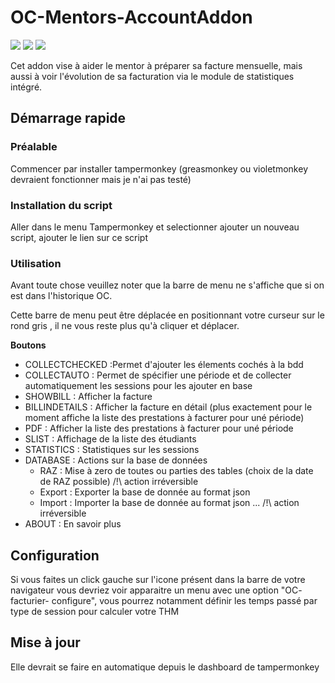 # OC-Mentors-AccountAddon

![](https://img.shields.io/badge/build-pass-success)
![](https://img.shields.io/badge/version-1.00-orange)
[![](https://img.shields.io/badge/chat-workplace-blueviolet)](https://openclassrooms.workplace.com/groups/314612209540660/)

Cet addon vise à aider le mentor à préparer sa facture mensuelle, mais aussi à voir l'évolution de sa facturation via le module de statistiques intégré.

## Démarrage rapide

### Préalable

Commencer par installer tampermonkey (greasmonkey ou violetmonkey devraient fonctionner mais je n'ai pas testé)

### Installation du script

Aller dans le menu Tampermonkey et selectionner ajouter un nouveau script, ajouter le lien sur ce script


### Utilisation

Avant toute chose veuillez noter que la barre de menu ne s'affiche que si on est dans l'historique OC.

Cette barre de menu peut être déplacée en positionnant votre curseur sur le rond gris , il ne vous reste plus qu'à cliquer et déplacer. 

**Boutons**
- COLLECTCHECKED :Permet d'ajouter les élements cochés à la bdd
- COLLECTAUTO : Permet de spécifier une période et de collecter automatiquement les sessions pour les ajouter en base
- SHOWBILL : Afficher la facture
- BILLINDETAILS : Afficher la facture en détail (plus exactement pour le moment affiche la liste des prestations à facturer pour uné période)
- PDF : Afficher la liste des prestations à facturer pour uné période
- SLIST : Affichage de la liste des étudiants
- STATISTICS : Statistiques sur les sessions
- DATABASE : Actions sur la base de données
  - RAZ : Mise à zero de toutes ou parties des tables (choix de la date de RAZ possible) /!\ action irréversible
  - Export : Exporter la base de donnée au format json
  - Import : Importer la base de donnée au format json ... /!\ action irréversible
- ABOUT : En savoir plus

## Configuration

Si vous faites un click gauche sur l'icone présent dans la barre de votre navigateur vous devriez voir apparaitre un menu avec une option "OC- facturier- configure", vous pourrez notamment définir les temps passé par type de session pour calculer votre THM

## Mise à jour

Elle devrait se faire en automatique depuis le dashboard de tampermonkey


